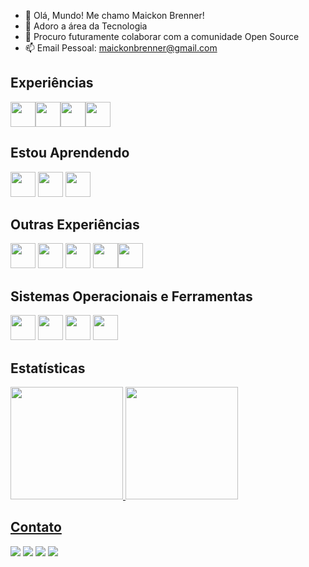 <link rel="stylesheet" type='text/css' href="https://cdn.jsdelivr.net/gh/devicons/devicon@latest/devicon.min.css" />

- 👋 Olá, Mundo! Me chamo Maickon Brenner!
- 👀 Adoro a área da Tecnologia
- 💞️ Procuro futuramente colaborar com a comunidade Open Source
- 📫 Email Pessoal: maickonbrenner@gmail.com

<!---
- ⚡ Computação Forense: 
- 🌱 Atualmente
--->

## Experiências
<img src="https://cdn.jsdelivr.net/gh/devicons/devicon@latest/icons/java/java-original.svg" width="40" height="40"/><img src="https://cdn.jsdelivr.net/gh/devicons/devicon@latest/icons/html5/html5-original-wordmark.svg" width="40" height="40"/><img src="https://cdn.jsdelivr.net/gh/devicons/devicon@latest/icons/css3/css3-original-wordmark.svg" width="40" height="40" /><img src="https://cdn.jsdelivr.net/gh/devicons/devicon@latest/icons/flutter/flutter-original.svg" width="40" height="40"/>
          
## Estou Aprendendo
<img src="https://cdn.jsdelivr.net/gh/devicons/devicon@latest/icons/mysql/mysql-original.svg" width="40" height="40"/> <img src="https://cdn.jsdelivr.net/gh/devicons/devicon@latest/icons/php/php-original.svg" width="40" height="40"/>
<img src="https://cdn.jsdelivr.net/gh/devicons/devicon@latest/icons/javascript/javascript-original.svg" width="40" height="40"/>

          
## Outras Experiências 
<img src="https://cdn.jsdelivr.net/gh/devicons/devicon@latest/icons/photoshop/photoshop-original.svg" width="40" height="40" />  <img src="https://cdn.jsdelivr.net/gh/devicons/devicon@latest/icons/gimp/gimp-original.svg" width="40" height="40" />  <img src="https://cdn.jsdelivr.net/gh/devicons/devicon@latest/icons/godot/godot-original.svg" width="40" height="40" />  <img src="https://cdn.jsdelivr.net/gh/devicons/devicon@latest/icons/inkscape/inkscape-original.svg" width="40" height="40"/><img src="https://cdn.jsdelivr.net/gh/devicons/devicon@latest/icons/linux/linux-original.svg" width="40" height="40" />

## Sistemas Operacionais e Ferramentas
<img src="https://cdn.jsdelivr.net/gh/devicons/devicon@latest/icons/windows8/windows8-original.svg" width="40" height="40" /> <img src="https://cdn.jsdelivr.net/gh/devicons/devicon@latest/icons/ubuntu/ubuntu-original.svg" width="40" height="40" />
<img src="https://cdn.jsdelivr.net/gh/devicons/devicon@latest/icons/vscode/vscode-original.svg" width="40" height="40" /> <img src="https://cdn.jsdelivr.net/gh/devicons/devicon@latest/icons/intellij/intellij-original.svg" width="40" height="40" />

## Estatísticas
<div>
<a href="https://github.com/MaickonBrenner">
<img loading="lazy" height="180em" src="https://github-readme-stats.vercel.app/api/top-langs/?username=MaickonBrenner&layout=compact&langs_count=7&theme=dracula"/>
<img loading="lazy" height="180em" src="https://github-readme-stats.vercel.app/api?username=MaickonBrenner&show_icons=true&theme=dracula&include_all_commits=true&count_private=true"/>
</div>
       
## Contato
<div>
<a href="https://www.youtube.com" target="_blank"><img loading="lazy" src="https://img.shields.io/badge/YouTube-FF0000?style=for-the-badge&logo=youtube&logoColor=white" target="_blank"></a>
<a href="https://instagram.com" target="_blank"><img loading="lazy" src="https://img.shields.io/badge/-Instagram-%23E4405F?style=for-the-badge&logo=instagram&logoColor=white" target="_blank"></a>
<a href = "mailto:maickonbrenner@gmail.com"><img loading="lazy" src="https://img.shields.io/badge/Gmail-D14836?style=for-the-badge&logo=gmail&logoColor=white" target="_blank"></a>
<a href="[https://www.linkedin.com/in/seu-usuário-linkedln-aqui](https://www.linkedin.com/in/maickon-brenner-979017267/)" target="_blank"><img loading="lazy" src="https://img.shields.io/badge/-LinkedIn-%230077B5?style=for-the-badge&logo=linkedin&logoColor=white" target="_blank"></a>   
</div>
          
<!---
MaickonBrenner/MaickonBrenner is a ✨ special ✨ repository because its `README.md` (this file) appears on your GitHub profile.
You can click the Preview link to take a look at your changes.
--->
